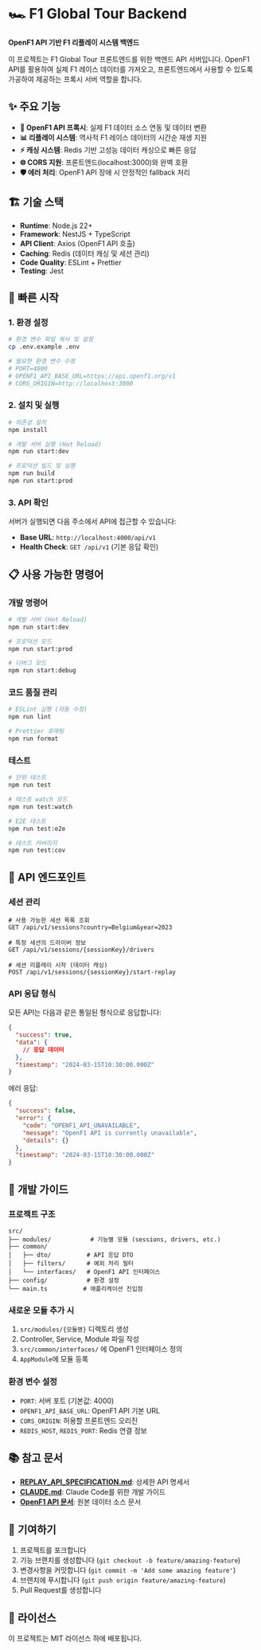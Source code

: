 # 🏎️ F1 Global Tour Backend

**OpenF1 API 기반 F1 리플레이 시스템 백엔드**

이 프로젝트는 F1 Global Tour 프론트엔드를 위한 백엔드 API 서버입니다. OpenF1 API를 활용하여 실제 F1 레이스 데이터를 가져오고, 프론트엔드에서 사용할 수 있도록 가공하여 제공하는 프록시 서버 역할을 합니다.

## ✨ 주요 기능

- **🔄 OpenF1 API 프록시**: 실제 F1 데이터 소스 연동 및 데이터 변환
- **📊 리플레이 시스템**: 역사적 F1 레이스 데이터의 시간순 재생 지원
- **⚡ 캐싱 시스템**: Redis 기반 고성능 데이터 캐싱으로 빠른 응답
- **🌐 CORS 지원**: 프론트엔드(localhost:3000)와 완벽 호환
- **🛡️ 에러 처리**: OpenF1 API 장애 시 안정적인 fallback 처리

## 🏗️ 기술 스택

- **Runtime**: Node.js 22+
- **Framework**: NestJS + TypeScript
- **API Client**: Axios (OpenF1 API 호출)
- **Caching**: Redis (데이터 캐싱 및 세션 관리)
- **Code Quality**: ESLint + Prettier
- **Testing**: Jest

## 🚀 빠른 시작

### 1. 환경 설정

```bash
# 환경 변수 파일 복사 및 설정
cp .env.example .env

# 필요한 환경 변수 수정
# PORT=4000
# OPENF1_API_BASE_URL=https://api.openf1.org/v1
# CORS_ORIGIN=http://localhost:3000
```

### 2. 설치 및 실행

```bash
# 의존성 설치
npm install

# 개발 서버 실행 (Hot Reload)
npm run start:dev

# 프로덕션 빌드 및 실행
npm run build
npm run start:prod
```

### 3. API 확인

서버가 실행되면 다음 주소에서 API에 접근할 수 있습니다:
- **Base URL**: `http://localhost:4000/api/v1`
- **Health Check**: `GET /api/v1` (기본 응답 확인)

## 📋 사용 가능한 명령어

### 개발 명령어
```bash
# 개발 서버 (Hot Reload)
npm run start:dev

# 프로덕션 모드
npm run start:prod

# 디버그 모드
npm run start:debug
```

### 코드 품질 관리
```bash
# ESLint 실행 (자동 수정)
npm run lint

# Prettier 포매팅
npm run format
```

### 테스트
```bash
# 단위 테스트
npm run test

# 테스트 watch 모드
npm run test:watch

# E2E 테스트
npm run test:e2e

# 테스트 커버리지
npm run test:cov
```

## 🏁 API 엔드포인트

### 세션 관리
```http
# 사용 가능한 세션 목록 조회
GET /api/v1/sessions?country=Belgium&year=2023

# 특정 세션의 드라이버 정보
GET /api/v1/sessions/{sessionKey}/drivers

# 세션 리플레이 시작 (데이터 캐싱)
POST /api/v1/sessions/{sessionKey}/start-replay
```

### API 응답 형식
모든 API는 다음과 같은 통일된 형식으로 응답합니다:

```json
{
  "success": true,
  "data": {
    // 응답 데이터
  },
  "timestamp": "2024-03-15T10:30:00.000Z"
}
```

에러 응답:
```json
{
  "success": false,
  "error": {
    "code": "OPENF1_API_UNAVAILABLE",
    "message": "OpenF1 API is currently unavailable",
    "details": {}
  },
  "timestamp": "2024-03-15T10:30:00.000Z"
}
```

## 🔧 개발 가이드

### 프로젝트 구조
```
src/
├── modules/           # 기능별 모듈 (sessions, drivers, etc.)
├── common/
│   ├── dto/          # API 응답 DTO
│   ├── filters/      # 예외 처리 필터
│   └── interfaces/   # OpenF1 API 인터페이스
├── config/           # 환경 설정
└── main.ts          # 애플리케이션 진입점
```

### 새로운 모듈 추가 시
1. `src/modules/{모듈명}` 디렉토리 생성
2. Controller, Service, Module 파일 작성
3. `src/common/interfaces/` 에 OpenF1 인터페이스 정의
4. `AppModule`에 모듈 등록

### 환경 변수 설정
- `PORT`: 서버 포트 (기본값: 4000)
- `OPENF1_API_BASE_URL`: OpenF1 API 기본 URL
- `CORS_ORIGIN`: 허용할 프론트엔드 오리진
- `REDIS_HOST`, `REDIS_PORT`: Redis 연결 정보

## 📚 참고 문서

- **[REPLAY_API_SPECIFICATION.md](./REPLAY_API_SPECIFICATION.md)**: 상세한 API 명세서
- **[CLAUDE.md](./CLAUDE.md)**: Claude Code를 위한 개발 가이드
- **[OpenF1 API 문서](https://openf1.org/)**: 원본 데이터 소스 문서

## 🤝 기여하기

1. 프로젝트를 포크합니다
2. 기능 브랜치를 생성합니다 (`git checkout -b feature/amazing-feature`)
3. 변경사항을 커밋합니다 (`git commit -m 'Add some amazing feature'`)
4. 브랜치에 푸시합니다 (`git push origin feature/amazing-feature`)
5. Pull Request를 생성합니다

## 📄 라이선스

이 프로젝트는 MIT 라이선스 하에 배포됩니다.
